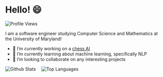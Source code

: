 # Hello! 😄

![Profile Views](https://komarev.com/ghpvc/?username=tonywu315&color=1F6FE9)

<p></p>
I am a software engineer studying Computer Science and Mathematics at the University of Maryland!

- 🔭 I’m currently working on a [chess AI](https://github.com/tonywu315/chess)
- 🌱 I’m currently learning about machine learning, specifically NLP
- 👯 I’m looking to collaborate on any interesting projects

![Github Stats](https://github-readme-stats.vercel.app/api?username=tonywu315&hide=issues&hide_rank=true&show_icons=true&include_all_commits=true&count_private=true&line_height=29&card_width=320&custom_title=Github%20Stats&theme=github_dark) 
![Top Languages](https://github-readme-stats.vercel.app/api/top-langs/?username=tonywu315&size_weight=0.5&count_weight=0.5&layout=compact&hide=&langs_count=8&card_width=320&theme=github_dark)

<!--
**tonywu315/tonywu315** is a ✨ _special_ ✨ repository because its `README.md` (this file) appears on your GitHub profile.

Here are some ideas to get you started:

- 🔭 I’m currently working on ...
- 🌱 I’m currently learning ...
- 👯 I’m looking to collaborate on ...
- 🤔 I’m looking for help with ...
- 💬 Ask me about ...
- 📫 How to reach me: ...
- 😄 Pronouns: ...
- ⚡ Fun fact: ...
-->
